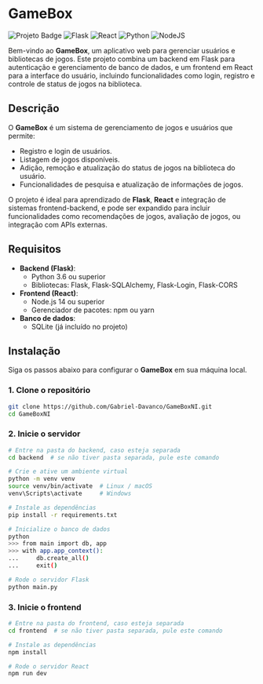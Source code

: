 # GameBox

![Projeto Badge](https://img.shields.io/badge/Status-Em_Desenvolvimento-blue) ![Flask](https://img.shields.io/badge/Flask-000000?style=flat&logo=flask) ![React](https://img.shields.io/badge/React-61DAFB?style=flat&logo=react) ![Python](https://img.shields.io/badge/Python-3776AB?style=flat&logo=python) ![NodeJS](https://img.shields.io/badge/NodeJS-339933?style=flat&logo=node-dot-js)

Bem-vindo ao **GameBox**, um aplicativo web para gerenciar usuários e bibliotecas de jogos. Este projeto combina um backend em Flask para autenticação e gerenciamento de banco de dados, e um frontend em React para a interface do usuário, incluindo funcionalidades como login, registro e controle de status de jogos na biblioteca.

## Descrição
O **GameBox** é um sistema de gerenciamento de jogos e usuários que permite:

- Registro e login de usuários.
- Listagem de jogos disponíveis.
- Adição, remoção e atualização do status de jogos na biblioteca do usuário.
- Funcionalidades de pesquisa e atualização de informações de jogos.

O projeto é ideal para aprendizado de **Flask**, **React** e integração de sistemas frontend-backend, e pode ser expandido para incluir funcionalidades como recomendações de jogos, avaliação de jogos, ou integração com APIs externas.

## Requisitos
- **Backend (Flask)**:
  - Python 3.6 ou superior
  - Bibliotecas: Flask, Flask-SQLAlchemy, Flask-Login, Flask-CORS
- **Frontend (React)**:
  - Node.js 14 ou superior
  - Gerenciador de pacotes: npm ou yarn
- **Banco de dados**:
  - SQLite (já incluído no projeto)

## Instalação

Siga os passos abaixo para configurar o **GameBox** em sua máquina local.

### 1. Clone o repositório
```bash
git clone https://github.com/Gabriel-Davanco/GameBoxNI.git
cd GameBoxNI
```
### 2. Inicie o servidor
```bash
# Entre na pasta do backend, caso esteja separada
cd backend  # se não tiver pasta separada, pule este comando

# Crie e ative um ambiente virtual
python -m venv venv
source venv/bin/activate  # Linux / macOS
venv\Scripts\activate     # Windows

# Instale as dependências
pip install -r requirements.txt

# Inicialize o banco de dados
python
>>> from main import db, app
>>> with app.app_context():
...     db.create_all()
...     exit()

# Rode o servidor Flask
python main.py
```
### 3. Inicie o frontend
```bash
# Entre na pasta do frontend, caso esteja separada
cd frontend  # se não tiver pasta separada, pule este comando

# Instale as dependências
npm install

# Rode o servidor React
npm run dev
